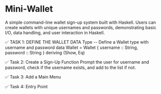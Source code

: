 # Mini-Wallet
A simple command-line wallet sign-up system built with Haskell. Users can create wallets with unique usernames and passwords, demonstrating basic I/O, data handling, and user interaction in Haskell.

✅ TASK 1: DEFINE THE WALLET DATA Type
-- Define a Wallet type with username and password
data Wallet = Wallet {
    username :: String,
    password :: String
} deriving (Show, Eq)

✅ Task 2: Create a Sign-Up Function
Prompt the user for username and password, check if the username exists, and add to the list if not.

✅ Task 3: Add a Main Menu

✅ Task 4: Entry Point

